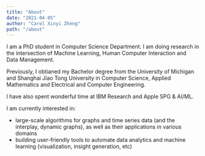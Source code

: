 ```yaml
---
title: "About"
date: "2021-04-05"
author: "Carol Xinyi Zheng"
path: "/about"
---
```


I am a PhD student in Computer Science Department. I am doing research in the intersection of Machine Learning, Human Computer Interaction and Data Management. 

Previously, I obtianed my Bachelor degree from the University of Michigan and Shanghai Jiao Tong University in Computer Science, Applied Mathematics and Electrical and Computer Engineering. 

I have also spent wonderful time at IBM Research and Apple SPG & AI/ML. 

I am currently interested in:
- large-scale algorithms for graphs and time series data (and the interplay, dynamic graphs), as well as their applications in various domains
- building user-friendly tools to automate data analytics and machine learning (visualization, insight generation, etc)

<!-- ## I am open to review opportunities -->

<!-- The starter includes:

- **light/dark mode**, depending on your preferences
- great reading experience thanks to [**Inter UI font**](https://rsms.me/inter/), made by [Rasmus Andersson](https://rsms.me/about/)
- nice code highlighting thanks to [**PrismJS**](https://prismjs.com)
- responsive youtube/vimeo etc. videos thanks to [**gatsby-remark-embed-video**](https://github.com/borgfriend/gatsby-remark-embed-video)

So, there you have it... enjoy! -->
